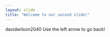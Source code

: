 ```yaml
---
layout: slide
title: "Welcome to our second slide!"
---
```

davidwilson2040
Use the left arrow to go back!
